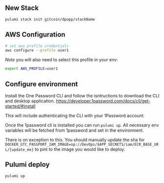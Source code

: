 ## New Stack
```sh
pulumi stack init gitcoin/dpopp/stackName
```

## AWS Configuration
```sh
# set aws profile credentials
aws configure --profile user1
```
*Note* you will also need to select this profile in your env:
```sh
export AWS_PROFILE=user1
```

## Configure environment

Install the One Password CLI and follow the isntructions to download the CLI and desktop application. https://developer.1password.com/docs/cli/get-started/#install

This will include authenticating the CLI with your 1Password account.

Once the 1password cli is installed you can run `pulumi up`. All necessary env variables will be fetched from 1password and set in the environment.

There is on exception to this. You should manually update the sha for `DOCKER_GTC_PASSPORT_IAM_IMAGE=op://DevOps/$APP_SECRETS/iam/ECR_BASE_URL/{update_me}` to pint to the image you would like to deploy.



## Pulumi deploy
```sh
pulumi up
```
